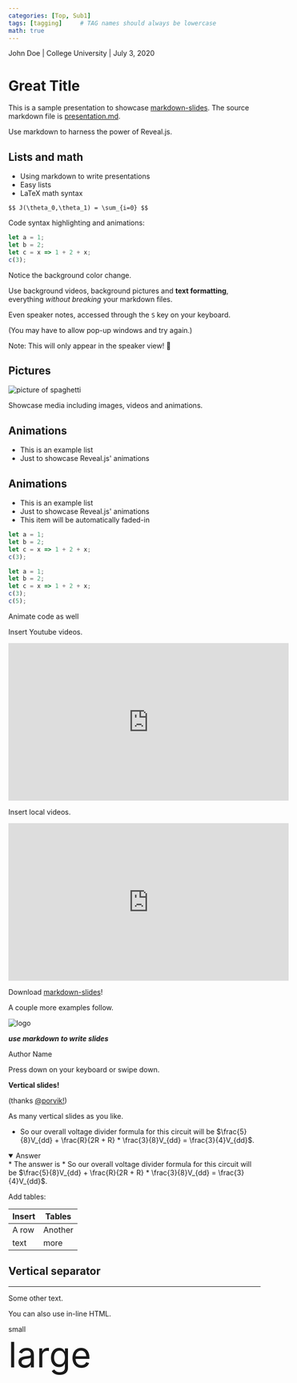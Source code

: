 ```yaml
---
categories: [Top, Sub1]
tags: [tagging]     # TAG names should always be lowercase
math: true
---
```


[comment]: # (center: false)
[comment]: # (margin: 0.01)
[comment]: # (width: 1600)
[comment]: # (height: 900)

[comment]: # (!!! data-visibility="hidden")

[comment]: # (This presentation was made with markdown-slides)
[comment]: # (This is a CommonMark compliant comment. It will not be included in the presentation.)
[comment]: # (Compile this presentation with the command below)
[comment]: # (mdslides presentation.md --include media)

[comment]: # (Set the theme:)
[comment]: # (THEME = white)
[comment]: # (CODE_THEME = base16/zenburn)
[comment]: # (The list of themes is at https://revealjs.com/themes/)
[comment]: # (The list of code themes is at https://highlightjs.org/)

[comment]: # "You can also use quotes instead of parenthesis"
[comment]: # 'Single quotes work too'
[comment]: # "THEME = white"

[comment]: # (Pass optional settings to reveal.js:)
[comment]: # (controls: true)
[comment]: # (keyboard: true)
[comment]: # (markdown: { smartypants: true })
[comment]: # (hash: false)
[comment]: # (respondToHashChanges: false)
[comment]: # (Other settings are documented at https://revealjs.com/config/)

John Doe | College University | July 3, 2020

# Great Title

[comment]: # (A comment starting with three or more !!! marks a slide break.)
[comment]: # (!!!)

This is a sample presentation to showcase [markdown-slides](https://gitlab.com/da_doomer/markdown-slides). The source markdown file is [presentation.md](https://gitlab.com/da_doomer/markdown-slides/-/blob/master/example/presentation.md).

[comment]: # (!!!)

Use markdown to harness the power of Reveal.js.

[comment]: # (!!!)

## Lists and math

- Using markdown to write presentations
- Easy lists
- LaTeX math syntax

`$$ J(\theta_0,\theta_1) = \sum_{i=0} $$`

[comment]: # (!!!)

Code syntax highlighting and animations:

```js [1-2|3|4]
let a = 1;
let b = 2;
let c = x => 1 + 2 + x;
c(3);
```

Notice the background color change.

[comment]: # (section attributes for the just-ending slide can be specified:)
[comment]: # (!!! data-background-color="aquamarine")

Use background videos, background pictures and **text formatting**,
everything *without breaking* your markdown files.

[comment]: # (Other background options: https://revealjs.com/backgrounds/)
[comment]: # (!!! data-background-video="https://knowledge-studio.github.io/resources/presentation/media/video.mp4", data-background-video-loop data-background-video-muted data-background-opacity="0.2")

Even speaker notes, accessed through the `S` key on your keyboard.

(You may have to allow pop-up windows and try again.)

Note:
This will only appear in the speaker view! 🤯

[comment]: # (!!!)

## Pictures

![picture of spaghetti](https://knowledge-studio.github.io/resources/presentation/media/image0.gif) <!-- .element: style="height:50vh; max-width:80vw; image-rendering: crisp-edges;" -->

Showcase media including images, videos and animations.

[comment]: # (!!!)

## Animations

- This is an example list
- Just to showcase Reveal.js' animations

[comment]: # (!!! data-auto-animate)

## Animations

- This is an example list
- Just to showcase Reveal.js' animations
- This item will be automatically faded-in

[comment]: # (!!! data-auto-animate)

```js [1-2|3|4]
let a = 1;
let b = 2;
let c = x => 1 + 2 + x;
c(3);
```
<!-- .element: data-id="code" -->

[comment]: # (!!! data-auto-animate)

```js [5]
let a = 1;
let b = 2;
let c = x => 1 + 2 + x;
c(3);
c(5);
```
<!-- .element: data-id="code" -->

Animate code as well <!-- .element: class="fragment" data-fragment-index="1" -->

[comment]: # (!!! data-auto-animate)

Insert Youtube videos.

<iframe width="560" height="315" src="https://www.youtube.com/embed/KPfzRSBzNX4" frameborder="0" allow="accelerometer; autoplay; clipboard-write; encrypted-media; gyroscope; picture-in-picture" allowfullscreen></iframe>

[comment]: # (!!!)

Insert local videos.

<iframe width="560" height="315" src="https://knowledge-studio.github.io/resources/presentation/media/video.mp4" frameborder="0" allow="accelerometer; autoplay; clipboard-write; encrypted-media; gyroscope; picture-in-picture" allowfullscreen></iframe>

[comment]: # (!!!)

Download [markdown-slides](https://gitlab.com/da_doomer/markdown-slides)!

[comment]: # (!!!)

A couple more examples follow.

[comment]: # (!!!)

![logo](https://knowledge-studio.github.io/recources/presentation/media/wide.png)

***use markdown to write slides***

Author Name

[comment]: # (!!!)

[comment]: # (!!! data-background-image="https://knowledge-studio.github.io/resources/presentation/media/inkscape.png" data-background-size="contain")

Press down on your keyboard or swipe down.

[comment]: # (^^^)

**Vertical slides!**

(thanks [@porvik!](https://gitlab.com/da_doomer/markdown-slides/-/issues/8))

[comment]: # (^^^)

As many vertical slides as you like.

* So our overall voltage divider formula for this circuit will be $\frac{5}{8}V_{dd} + \frac{R}{2R + R} * \frac{3}{8}V_{dd} = \frac{3}{4}V_{dd}$.

<details open>
    <summary>Answer</summary>
    * The answer is
    * So our overall voltage divider formula for this circuit will be $\frac{5}{8}V_{dd} + \frac{R}{2R + R} * \frac{3}{8}V_{dd} = \frac{3}{4}V_{dd}$.
</details>


[comment]: # (!!!)

Add tables:

| Insert | Tables |
| ------ | ------ |
| A row  | Another|
| text   | more   |

[comment]: # (!!!)

## Vertical separator

----------

Some other text.

[comment]: # (!!!)

You can also use in-line HTML.

<div style="font-size: 1em;">
small
</div>

<div style="font-size: 5em;">
large
</div>
